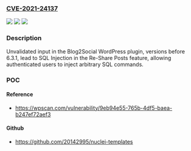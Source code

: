### [CVE-2021-24137](https://cve.mitre.org/cgi-bin/cvename.cgi?name=CVE-2021-24137)
![](https://img.shields.io/static/v1?label=Product&message=Blog2Social%3A%20Social%20Media%20Auto%20Post%20%26%20Scheduler&color=blue)
![](https://img.shields.io/static/v1?label=Version&message=6.3.1%3C%206.3.1%20&color=brighgreen)
![](https://img.shields.io/static/v1?label=Vulnerability&message=CWE-89%20SQL%20Injection&color=brighgreen)

### Description

Unvalidated input in the Blog2Social WordPress plugin, versions before 6.3.1, lead to SQL Injection in the Re-Share Posts feature, allowing authenticated users to inject arbitrary SQL commands.

### POC

#### Reference
- https://wpscan.com/vulnerability/9eb94e55-765b-4df5-baea-b247ef72aef3

#### Github
- https://github.com/20142995/nuclei-templates


